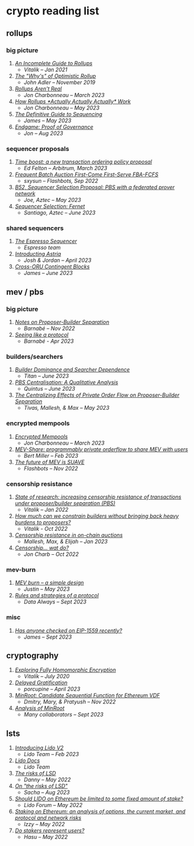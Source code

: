 # crypto reading list

## rollups 

### big picture
1. [*An Incomplete Guide to Rollups*](https://vitalik.ca/general/2021/01/05/rollup.html)
   - _Vitalik – Jan 2021_
2. [*The "Why's" of Optimistic Rollup*](https://medium.com/@adlerjohn/the-why-s-of-optimistic-rollup-7c6a22cbb61a)
   - _John Adler – November 2019_
3. [*Rollups Aren't Real*](https://joncharbonneau.substack.com/p/rollups-arent-real)
   - _Jon Charbonneau – March 2023_
4. [*How Rollups \*Actually Actually Actually\* Work*](https://dba.mirror.xyz/LYUb_Y2huJhNUw_z8ltqui2d6KY8Fc3t_cnSE9rDL_o)
   - _Jon Charbonneau – May 2023_
5. [*The Definitive Guide to Sequencing*](https://prestwich.substack.com/p/the-definitive-guide-to-sequencing)
   - _James – May 2023_
6. [*Endgame: Proof of Governance*](https://dba.mirror.xyz/UTPfxWe65dYrUu_RJX-5VkAJypFRyw3AZh6m0dRXYZk)
   - _Jon – Aug 2023_

### sequencer proposals
1. [*Time boost: a new transaction ordering policy proposal*](https://research.arbitrum.io/t/time-boost-a-new-transaction-ordering-policy-proposal/8173)
   - _Ed Felton – Arbitrum, March 2023_
2. [*Frequent Batch Auction First-Come First-Serve FBA-FCFS*](https://research.arbitrum.io/t/transaction-ordering-policy/127/2)
   - _sxysun – Flashbots, Sep 2022_
2. [*B52, Sequencer Selection Proposal: PBS with a federated prover network*](https://discourse.aztec.network/t/proposal-sequencer-selection-b52-pbs-with-a-federated-prover-network/351)
   - _Joe, Aztec – May 2023_
3. [*Sequencer Selection: Fernet*](https://discourse.aztec.network/t/proposal-sequencer-selection-fernet/533)
   - _Santiago, Aztec – June 2023_

### shared sequencers
1. [*The Espresso Sequencer*](https://hackmd.io/@EspressoSystems/EspressoSequencer)
   - _Espresso team_
2. [*Introducting Astria*](https://blog.astria.org/introducing-astria/)
   - _Josh & Jordan – April 2023_
3. [*Cross-ORU Contingent Blocks*](https://prestwich.substack.com/p/contingency)
   - _James – June 2023_

## mev / pbs

### big picture
1. [*Notes on Proposer-Builder Separation*](https://barnabe.substack.com/p/pbs)
   - _Barnabé – Nov 2022_
2. [*Seeing like a protocol*](https://barnabe.substack.com/p/seeing-like-a-protocol)
   - _Barnabé - Apr 2023_

### builders/searchers
1. [*Builder Dominance and Searcher Dependence*](https://frontier.tech/builder-dominance-and-searcher-dependence)
   - _Titan – June 2023_
2. [*PBS Centralisation: A Qualitative Analysis*](https://flashbots.notion.site/PBS-Centralisation-A-Qualitative-Analysis-0ba745fb32b94e8db759126d03a358e6?pvs=4)
   - _Quintus – June 2023_
3. [*The Centralizing Effects of Private Order Flow on Proposer-Builder Separation*](https://arxiv.org/pdf/2305.19150.pdf)
   - _Tivas, Mallesh, & Max – May 2023_
  
### encrypted mempools
1. [*Encrypted Mempools*](https://joncharbonneau.substack.com/p/encrypted-mempools)
   - _Jon Charbonneau – March 2023_
2. [*MEV-Share: programmably private orderflow to share MEV with users*](https://collective.flashbots.net/t/mev-share-programmably-private-orderflow-to-share-mev-with-users/1264)
   - _Bert Miller – Feb 2023_
3. [*The future of MEV is SUAVE*](https://writings.flashbots.net/the-future-of-mev-is-suave/#i-our-journey-so-far)
   - _Flashbots – Nov 2022_

### censorship resistance
1. [*State of research: increasing censorship resistance of transactions under proposer/builder separation (PBS)*](https://notes.ethereum.org/@vbuterin/pbs_censorship_resistance)
   - _Vitalik – Jan 2022_
2. [*How much can we constrain builders without bringing back heavy burdens to proposers?*](https://ethresear.ch/t/how-much-can-we-constrain-builders-without-bringing-back-heavy-burdens-to-proposers/13808)
   - _Vitalik - Oct 2022_
4. [*Censorship resistance in on-chain auctions*](https://arxiv.org/pdf/2301.13321.pdf)
   - _Mallesh, Max, & Elijah – Jan 2023_
4. [*Censorship... wat do?*](https://joncharbonneau.substack.com/p/censorship-wat-do)
   - _Jon Charb – Oct 2022_

### mev-burn
1. [*MEV burn – a simple design*](https://ethresear.ch/t/mev-burn-a-simple-design/15590)
   - _Justin – May 2023_
2. [*Rules and strategies of a protocol*](https://dataalways.substack.com/p/rules-and-strategies-of-a-protocol)
   - _Data Always – Sept 2023_
  
### misc
1. [*Has anyone checked on EIP-1559 recently?*](https://prestwich.substack.com/p/has-anyone-checked-on-eip-1559-recently)
   - _James – Sept 2023_

## cryptography
1. [*Exploring Fully Homomorphic Encryption*](https://vitalik.ca/general/2020/07/20/homomorphic.html)
   - _Vitalik – July 2020_
2. [*Delayed Gratification*](https://blog.lurk-lang.org/posts/vdf/)
   - _porcupine – April 2023_
3. [*MinRoot: Candidate Sequential Function for Ethereum VDF*](https://eprint.iacr.org/2022/1626.pdf)
   - _Dmitry, Mary, & Pratyush – Nov 2022_
4. [*Analysis of MinRoot*](https://crypto.ethereum.org/events/minrootanalysis2023.pdf)
   - _Many collaborators – Sept 2023_

## lsts
1. [*Introducing Lido V2*](https://blog.lido.fi/introducing-lido-v2/)
   - _Lido Team – Feb 2023_
2. [*Lido Docs*](https://docs.lido.fi/)
   - _Lido Team_
3. [*The risks of LSD*](https://github.com/djrtwo/writing/blob/main/docs/2022-05-30_the-risks-of-lsd.md)
   - _Danny – May 2022_
4. [*On "the risks of LSD"*](https://hackmd.io/@sacha/on-the-risks-of-lsd)
   - _Sacha – Aug 2023_
5. [*Should LIDO on Ethereum be limited to some fixed amount of stake?*](https://research.lido.fi/t/should-lido-on-ethereum-be-limited-to-some-fixed-of-stake/2225)
   - _Lido Forum – May 2022_
6. [*Staking on Ethereum: an analysis of options, the current market, and protocol and network risks*](https://hackmd.io/@Izzy-/EthereumStakingCodex)
   - _Izzy – May 2022_
7. [*Do stakers represent users?*](https://tinted-soup-c75.notion.site/Do-stakers-represent-users-52e6171970b84d9da2e132c37c7ff90e)
   - _Hasu – May 2022_
   
